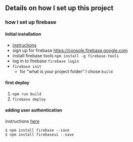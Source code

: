 ## Details on how I set up this project

### how I set up firebase

#### Initial installation

- [instructions](https://create-react-app.dev/docs/deployment#firebase-https-firebasegooglecom)
- sign up for firebase https://console.firebase.google.com
- install firebase tools `npm install -g firebase-tools`
- log in to firebase `firebase login`
- `firebase init`
  - for "what is your project folder" I chose `build`

#### first deploy

1. `npm run build`
2. `firebase deploy`

#### adding user authentication

instructions [here](https://github.com/firebase/firebaseui-web#option-2-npm-module)

```
$ npm install firebase --save
$ npm install firebaseui --save
```
